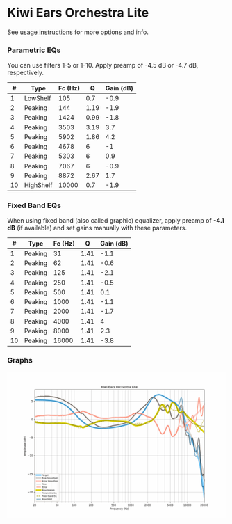 # Kiwi Ears Orchestra Lite
See [usage instructions](https://github.com/jaakkopasanen/AutoEq#usage) for more options and info.

### Parametric EQs
You can use filters 1-5 or 1-10. Apply preamp of -4.5 dB or -4.7 dB, respectively.

|   # | Type      |   Fc (Hz) |    Q |   Gain (dB) |
|-----|-----------|-----------|------|-------------|
|   1 | LowShelf  |       105 | 0.7  |        -0.9 |
|   2 | Peaking   |       144 | 1.19 |        -1.9 |
|   3 | Peaking   |      1424 | 0.99 |        -1.8 |
|   4 | Peaking   |      3503 | 3.19 |         3.7 |
|   5 | Peaking   |      5902 | 1.86 |         4.2 |
|   6 | Peaking   |      4678 | 6    |        -1   |
|   7 | Peaking   |      5303 | 6    |         0.9 |
|   8 | Peaking   |      7067 | 6    |        -0.9 |
|   9 | Peaking   |      8872 | 2.67 |         1.7 |
|  10 | HighShelf |     10000 | 0.7  |        -1.9 |

### Fixed Band EQs
When using fixed band (also called graphic) equalizer, apply preamp of **-4.1 dB** (if available) and set gains manually with these parameters.

|   # | Type    |   Fc (Hz) |    Q |   Gain (dB) |
|-----|---------|-----------|------|-------------|
|   1 | Peaking |        31 | 1.41 |        -1.1 |
|   2 | Peaking |        62 | 1.41 |        -0.6 |
|   3 | Peaking |       125 | 1.41 |        -2.1 |
|   4 | Peaking |       250 | 1.41 |        -0.5 |
|   5 | Peaking |       500 | 1.41 |         0.1 |
|   6 | Peaking |      1000 | 1.41 |        -1.1 |
|   7 | Peaking |      2000 | 1.41 |        -1.7 |
|   8 | Peaking |      4000 | 1.41 |         4   |
|   9 | Peaking |      8000 | 1.41 |         2.3 |
|  10 | Peaking |     16000 | 1.41 |        -3.8 |

### Graphs
![](./Kiwi%20Ears%20Orchestra%20Lite.png)

